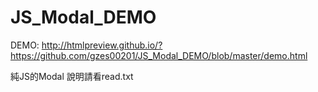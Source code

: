 # JS_Modal_DEMO

DEMO:
http://htmlpreview.github.io/?https://github.com/gzes00201/JS_Modal_DEMO/blob/master/demo.html

純JS的Modal
說明請看read.txt
